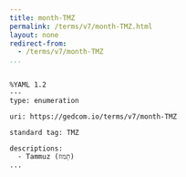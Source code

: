 ```yaml
---
title: month-TMZ
permalink: /terms/v7/month-TMZ.html
layout: none
redirect-from:
  - /terms/v7/month-TMZ
...
```


```

%YAML 1.2
---
type: enumeration

uri: https://gedcom.io/terms/v7/month-TMZ

standard tag: TMZ

descriptions:
  - Tammuz (תַּמּוּז)
...

```

